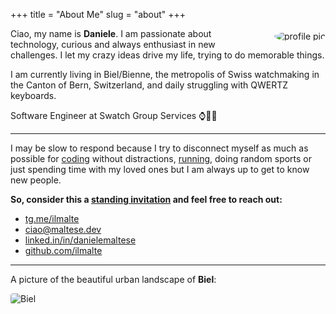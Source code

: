 +++
title = "About Me"
slug = "about"
+++

<div class="avatar" style="float: right; margin-left: 30px; margin-top:4px;">
    <img src="/images/me.png" style="border-radius: 50%;" alt="profile pic" />
</div>

Ciao, my name is **Daniele**. I am passionate about technology, curious and always enthusiast in new challenges.
I let my crazy ideas drive my life, trying to do memorable things.

I am currently living in Biel/Bienne, the metropolis of Swiss watchmaking in the Canton of Bern, Switzerland, and daily struggling with QWERTZ keyboards.

Software Engineer at Swatch Group Services ⌚🧑‍💻

<hr style="overflow:auto;">

I may be slow to respond because I try to disconnect myself as much as possible for <a class="bio" href="https://github.com/ilmalte">coding</a> without distractions, <a class="bio" href="https://www.strava.com/athletes/ilmalte">running</a>, doing random sports or just spending time with my loved ones but I am always up to get to know new people.

**So, consider this a <a href="https://www.kalzumeus.com/standing-invitation/">standing invitation</a> and feel free to reach out:**

* <a href="https://t.me/ilmalte">tg.me/ilmalte</a>
* <a href="mailto:ciao@maltese.dev">ciao@maltese.dev</a>
* <a href="https://linkedin.com/in/danielemaltese/">linked.in/in/danielemaltese</a>
* <a href="https://github.com/ilmalte">github.com/ilmalte</a>

---

A picture of the beautiful urban landscape of **Biel**:

<img src="/images/biel.png" style="border-radius:4px; margin-bottom:0px;" alt="Biel">
